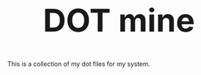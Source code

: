 <h1 align="center" style="font-size:72px">DOT mine</h1>

This is a collection of my dot files for my system.
